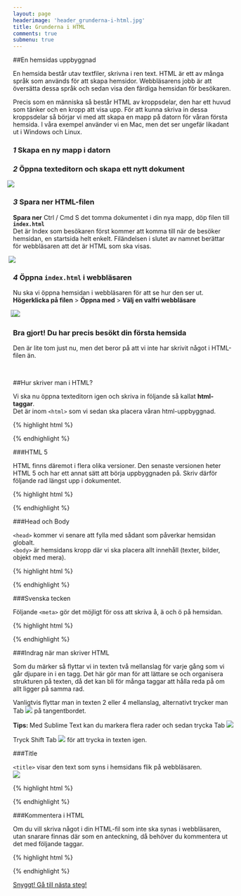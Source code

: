 ```yaml
---
layout: page
headerimage: 'header_grunderna-i-html.jpg'
title: Grunderna i HTML
comments: true
submenu: true
---
```


##En hemsidas uppbyggnad
<p class="preamble">En hemsida består utav textfiler, skrivna i ren text. HTML är ett av många språk som används för att skapa hemsidor. Webbläsarens jobb är att översätta dessa språk och sedan visa den färdiga hemsidan för besökaren.</p>

Precis som en människa så består HTML av kroppsdelar, den har ett huvud som tänker och en kropp att visa upp. För att kunna skriva in dessa kroppsdelar så börjar vi med att skapa en mapp på datorn för våran första hemsida. I våra exempel använder vi en Mac, men det ser ungefär likadant ut i Windows och Linux.


### *1* Skapa en ny mapp i datorn



### *2* Öppna texteditorn och skapa ett nytt dokument

<img src="{{ site.url }}/assets/images/asset_texteditor.png" style="margin-left: -13px;"/>  



### *3* Spara ner HTML-filen
<strong>Spara ner</strong> <span class="keyboard">Ctrl / Cmd</span> <span class="keyboard">S</span> det tomma dokumentet i din nya mapp, döp filen till <strong>``index.html``</strong>  
Det är Index som besökaren först kommer att komma till när de besöker hemsidan, en startsida helt enkelt. Filändelsen i slutet av namnet berättar för webbläsaren att det är HTML som ska visas.

<img src="{{ site.url }}/assets/images/asset_save-index-html.png" style="margin-left: -10px;"/>  



### *4* Öppna ``index.html`` i webbläsaren
Nu ska vi öppna hemsidan i webbläsaren för att se hur den ser ut.  
<strong>Högerklicka på filen</strong> > <strong>Öppna med</strong> > <strong>Välj en valfri webbläsare</strong>

<img src="{{ site.url }}/assets/images/asset_open-with.png" style="margin-left: -5px;"/>   

<img src="{{ site.url }}/assets/images/asset_blank-browser.png" style="margin-left: -15px;"/>  

<div class="success box"><h3>Bra gjort! Du har precis besökt din första hemsida</h3>  
<p>Den är lite tom just nu, men det beror på att vi inte har skrivit något i HTML-filen än.</p></div><br/>  



##Hur skriver man i HTML?

Vi ska nu öppna texteditorn igen och skriva in följande så kallat <strong>html-taggar</strong>.  
Det är inom ``<html>`` som vi sedan ska placera våran html-uppbyggnad.

{% highlight html %}
<html>

</html>
{% endhighlight %}



###HTML 5

HTML finns däremot i flera olika versioner. Den senaste versionen heter HTML 5 och har ett annat sätt att börja uppbyggnaden på.
Skriv därför följande rad längst upp i dokumentet.

{% highlight html %}
<!doctype html>

<html>

</html>
{% endhighlight %}



###Head och Body

``<head>`` kommer vi senare att fylla med sådant som påverkar hemsidan globalt.  
``<body>`` är hemsidans kropp där vi ska placera allt innehåll (texter, bilder, objekt med mera).

{% highlight html %}
<!doctype html>

<html>

  <head>
  </head>

  <body>
  </body>

</html>
{% endhighlight %}



###Svenska tecken

Följande ``<meta>`` gör det möjligt för oss att skriva å, ä och ö på hemsidan.  

{% highlight html %}
<!doctype html>

<html>

  <head>
    <meta charset="utf-8">
  </head>

  <body>
  </body>

</html>
{% endhighlight %}



###Indrag när man skriver HTML

Som du märker så flyttar vi in texten två mellanslag för varje gång som vi går djupare in i en tagg. Det här gör man för att lättare se och organisera strukturen på texten, då det kan bli för många taggar att hålla reda på om allt ligger på samma rad.  

Vanligtvis flyttar man in texten 2 eller 4 mellanslag, alternativt trycker man <span class="keyboard">Tab <img src="{{ site.url }}/assets/images/keyboard_tab.png"/></span> på tangentbordet.

<div class="success box" style="margin-top: 10px;">
<p><strong>Tips: </strong> Med Sublime Text kan du markera flera rader och sedan trycka <span class="keyboard">Tab <img src="{{ site.url }}/assets/images/keyboard_tab.png"/></span></p>
<p>Tryck <span class="keyboard">Shift</span> <span class="keyboard">Tab <img src="{{ site.url }}/assets/images/keyboard_tab.png"/></span> för att trycka in texten igen.</p>
</div>



###Title

``<title>`` visar den text som syns i hemsidans flik på webbläsaren.  
<img src="{{ site.url }}/assets/images/asset_title.png" style="border-bottom: 1px solid #999;"/>  

{% highlight html %}
<!doctype html>

<html>

  <head>
    <meta charset="utf-8">
    <title>Matlagning</title>
  </head>

  <body>
  </body>

</html>
{% endhighlight %}



###Kommentera i HTML

Om du vill skriva något i din HTML-fil som inte ska synas i webbläsaren, utan snarare finnas där som en anteckning, då behöver du kommentera ut det med följande taggar.

{% highlight html %}
<!doctype html>

<html>

  <head>
    <meta charset="utf-8"> <!-- Svenska tecken -->
    <title>Matlagning</title> <!-- Titel för webbläsaren -->
  </head>

  <body>
    <!-- Hemsidans innehåll kommer ligga här -->
  </body>

</html>
{% endhighlight %}

<a class="btn btn-next" href="{{ site.url }}/webbdesign/texter/">Snyggt! Gå till nästa steg!</a>
